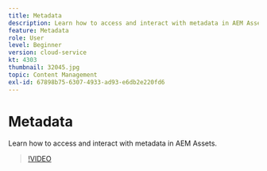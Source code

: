```yaml
---
title: Metadata
description: Learn how to access and interact with metadata in AEM Assets.
feature: Metadata
role: User
level: Beginner
version: cloud-service
kt: 4303
thumbnail: 32045.jpg
topic: Content Management
exl-id: 67898b75-6307-4933-ad93-e6db2e220fd6
---
```

# Metadata

 Learn how to access and interact with metadata in AEM Assets.

>[!VIDEO](https://video.tv.adobe.com/v/32045/?quality=12&learn=on&hidetitle=true)

